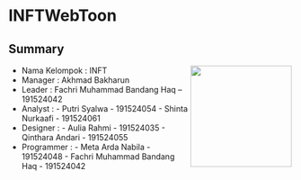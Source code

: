 # INFTWebToon
## Summary

<img align="right" height="180" src="https://github.com/heartexlabs/label-studio/blob/master/images/heartex_icon_opossum_green@2x.png?raw=true" />

- Nama Kelompok 	  	: INFT
- Manager		          : Akhmad Bakharun
- Leader			     		: Fachri Muhammad Bandang Haq – 191524042
- Analyst		          : 
                     -	Putri Syalwa - 191524054
                     -	Shinta Nurkaafi - 191524061
- Designer 		         : 
                    -	Aulia Rahmi - 191524035
                    -	Qinthara Andari - 191524055
- Programmer  		  : 
                  -	Meta Arda Nabila - 191524048
                  -	Fachri Muhammad Bandang Haq - 191524042
